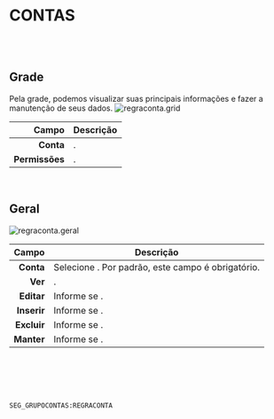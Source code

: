# CONTAS
<br>
<br>

## Grade
Pela grade, podemos visualizar suas principais informações e fazer a manutenção de seus dados.
![regraconta.grid](https://raw.githubusercontent.com/netforcews/docs-siscom/master/geral/imagens/regraconta.grid.png)

Campo | Descrição
--:|---
**Conta** | .
**Permissões** | .
<br>

## Geral
![regraconta.geral](https://raw.githubusercontent.com/netforcews/docs-siscom/master/geral/imagens/regraconta.geral.png)

Campo | Descrição
--:|---
**Conta** | Selecione . Por padrão, este campo é obrigatório.
**Ver** | .
**Editar** | Informe se .
**Inserir** | Informe se .
**Excluir** | Informe se .
**Manter** | Informe se .
<br>
<br>
<br>
<br>

```SEG_GRUPOCONTAS:REGRACONTA```
